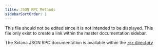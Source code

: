 ```yaml
---
title: JSON RPC Methods
sidebarSortOrder: 1
---
```


This file should not be edited since it is not intended to be displayed. This
file only exist to create a link within the master documentation sidebar.

The Solana JSON RPC documentation is available within the
[`rpc` directory](./rpc/)

